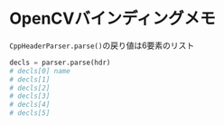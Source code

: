 # OpenCVバインディングメモ

`CppHeaderParser.parse()`の戻り値は6要素のリスト

```python
decls = parser.parse(hdr)
# decls[0] name
# decls[1]
# decls[2]
# decls[3]
# decls[4]
# decls[5]
```
